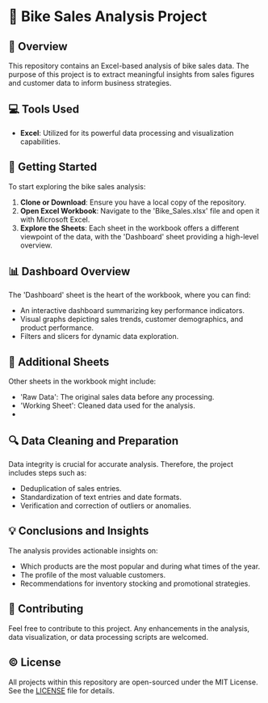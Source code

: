 # 🚴 Bike Sales Analysis Project

## 🌟 Overview

This repository contains an Excel-based analysis of bike sales data. The purpose of this project is to extract meaningful insights from sales figures and customer data to inform business strategies.

## 💻 Tools Used

- **Excel**: Utilized for its powerful data processing and visualization capabilities.

## 🚀 Getting Started

To start exploring the bike sales analysis:

1. **Clone or Download**: Ensure you have a local copy of the repository.
2. **Open Excel Workbook**: Navigate to the 'Bike_Sales.xlsx' file and open it with Microsoft Excel.
3. **Explore the Sheets**: Each sheet in the workbook offers a different viewpoint of the data, with the 'Dashboard' sheet providing a high-level overview.

## 📊 Dashboard Overview

The 'Dashboard' sheet is the heart of the workbook, where you can find:

- An interactive dashboard summarizing key performance indicators.
- Visual graphs depicting sales trends, customer demographics, and product performance.
- Filters and slicers for dynamic data exploration.

## 📑 Additional Sheets

Other sheets in the workbook might include:

- 'Raw Data': The original sales data before any processing.
- 'Working Sheet': Cleaned data used for the analysis.
- 
## 🔍 Data Cleaning and Preparation

Data integrity is crucial for accurate analysis. Therefore, the project includes steps such as:

- Deduplication of sales entries.
- Standardization of text entries and date formats.
- Verification and correction of outliers or anomalies.

## 💡 Conclusions and Insights

The analysis provides actionable insights on:

- Which products are the most popular and during what times of the year.
- The profile of the most valuable customers.
- Recommendations for inventory stocking and promotional strategies.

## 🤝 Contributing

Feel free to contribute to this project. Any enhancements in the analysis, data visualization, or data processing scripts are welcomed.

## ©️ License

All projects within this repository are open-sourced under the MIT License. See the [LICENSE](LICENSE.md) file for details.
